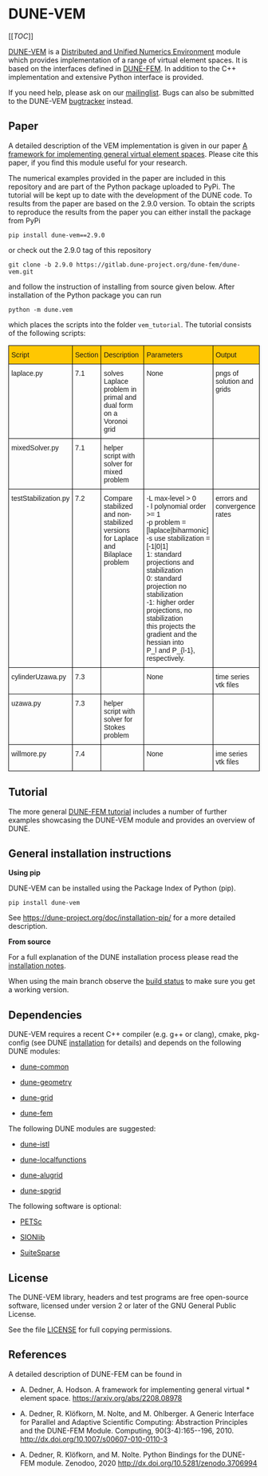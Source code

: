 DUNE-VEM
========

[[_TOC_]]

[DUNE-VEM][20] is a [Distributed and Unified Numerics Environment][1]
module which provides implementation of a range of virtual element
spaces. It is based on the interfaces defined in [DUNE-FEM][0].
In addition to the C++ implementation and extensive Python interface
is provided.

If you need help, please ask on our [mailinglist][5]. Bugs can also be submitted
to the DUNE-VEM [bugtracker][6] instead.

Paper
-----

A detailed description of the VEM implementation is given in our paper
[A framework for implementing general virtual element spaces][21].
Please cite this paper, if you find this module useful for your research.

The numerical examples provided in the paper are included in this repository
and are part of the Python package uploaded to PyPi. The tutorial will be
kept up to date with the development of the DUNE code. To results from the
paper are based on the 2.9.0 version.
To obtain the scripts to reproduce the results from the paper you can
either install the package from PyPi
```
pip install dune-vem==2.9.0
```
or check out the 2.9.0 tag of this repository
```
git clone -b 2.9.0 https://gitlab.dune-project.org/dune-fem/dune-vem.git
```
and follow the instruction of installing from source given below.
After installation of the Python package you can run
```
python -m dune.vem
```
which places the scripts into the folder ``vem_tutorial``. The tutorial
consists of the following scripts:

<style type="text/css">
.tg  {border-collapse:collapse;border-spacing:0;}
.tg td{border-color:black;border-style:solid;border-width:1px;font-family:Arial, sans-serif;font-size:14px;
  overflow:hidden;padding:10px 5px;word-break:normal;}
.tg th{border-color:black;border-style:solid;border-width:1px;font-family:Arial, sans-serif;font-size:14px;
  font-weight:normal;overflow:hidden;padding:10px 5px;word-break:normal;}
.tg .tg-jlhb{background-color:#ffc702;border-color:#000000;text-align:left;vertical-align:top}
.tg .tg-0lax{text-align:left;vertical-align:top}
</style>
<table class="tg">
<thead>
  <tr>
    <th class="tg-jlhb">Script</th>
    <th class="tg-jlhb">Section</th>
    <th class="tg-jlhb">Description</th>
    <th class="tg-jlhb">Parameters</th>
    <th class="tg-jlhb">Output</th>
  </tr>
</thead>
<tbody>
  <tr>
    <td class="tg-0lax">laplace.py</td>
    <td class="tg-0lax">7.1</td>
    <td class="tg-0lax">solves Laplace problem in <br>primal and dual form on a Voronoi grid</td>
    <td class="tg-0lax">None</td>
    <td class="tg-0lax">pngs of solution and grids</td>
  </tr>
  <tr>
    <td class="tg-0lax">mixedSolver.py</td>
    <td class="tg-0lax">7.1<br></td>
    <td class="tg-0lax">helper script with solver for mixed problem</td>
    <td class="tg-0lax"></td>
    <td class="tg-0lax"></td>
  </tr>
  <tr>
    <td class="tg-0lax">testStabilization.py</td>
    <td class="tg-0lax">7.2</td>
    <td class="tg-0lax">Compare stabilized and non-stabilized versions<br>for Laplace and Bilaplace problem<br></td>
    <td class="tg-0lax">-L max-level &gt; 0<br>- l polynomial order &gt;= 1<br>-p problem = [laplace|biharmonic]<br>-s use stabilization = [-1|0|1]<br>     1: standard projections and stabilization<br>     0: standard projection no stabilization<br>    -1: higher order projections, no stabilization<br>         this projects the gradient and the hessian into <br>         P_l and P_{l-1}, respectively.</td>
    <td class="tg-0lax">errors and convergence rates</td>
  </tr>
  <tr>
    <td class="tg-0lax">cylinderUzawa.py</td>
    <td class="tg-0lax">7.3<br></td>
    <td class="tg-0lax"></td>
    <td class="tg-0lax">None</td>
    <td class="tg-0lax">time series vtk files</td>
  </tr>
  <tr>
    <td class="tg-0lax">uzawa.py</td>
    <td class="tg-0lax">7.3<br></td>
    <td class="tg-0lax">helper script with solver for Stokes problem</td>
    <td class="tg-0lax"></td>
    <td class="tg-0lax"></td>
  </tr>
  <tr>
    <td class="tg-0lax">willmore.py</td>
    <td class="tg-0lax">7.4</td>
    <td class="tg-0lax"></td>
    <td class="tg-0lax">None</td>
    <td class="tg-0lax">ime series vtk files</td>
  </tr>
</tbody>
</table>

Tutorial
--------

The more general [DUNE-FEM tutorial][18] includes a number of further examples showcasing the DUNE-VEM module
and provides an overview of DUNE.


General installation instructions
---------------------------------

**Using pip**

DUNE-VEM can be installed using the Package Index of Python (pip).

```
pip install dune-vem
```

See https://dune-project.org/doc/installation-pip/ for a more detailed
description.

**From source**

For a full explanation of the DUNE installation process please read
the [installation notes][2].

When using the main branch observe the [build status][19]
to make sure you get a working version.

Dependencies
------------

DUNE-VEM requires a recent C++ compiler (e.g. g++ or clang),
cmake, pkg-config (see DUNE [installation][2] for details)
and depends on the following DUNE modules:

* [dune-common][10]

* [dune-geometry][11]

* [dune-grid][12]

* [dune-fem][12]

The following DUNE modules are suggested:

* [dune-istl][13]

* [dune-localfunctions][14]

* [dune-alugrid][8]

* [dune-spgrid][9]

The following software is optional:

* [PETSc][3]

* [SIONlib][16]

* [SuiteSparse][15]

License
-------

The DUNE-VEM library, headers and test programs are free open-source software,
licensed under version 2 or later of the GNU General Public License.

See the file [LICENSE][7] for full copying permissions.


References
----------

A detailed description of DUNE-FEM can be found in

* A. Dedner, A. Hodson. A framework for implementing general virtual * element space.
  https://arxiv.org/abs/2208.08978

* A. Dedner, R. Klöfkorn, M. Nolte, and M. Ohlberger. A Generic Interface for Parallel and Adaptive Scientific Computing:
  Abstraction Principles and the DUNE-FEM Module.
  Computing, 90(3-4):165--196, 2010. http://dx.doi.org/10.1007/s00607-010-0110-3

* A. Dedner, R. Klöfkorn, and M. Nolte. Python Bindings for the DUNE-FEM module.
  Zenodoo, 2020 http://dx.doi.org/10.5281/zenodo.3706994


 [0]: https://www.dune-project.org/modules/dune-fem/
 [1]: https://www.dune-project.org
 [2]: https://www.dune-project.org/doc/installation/
 [3]: http://www.mcs.anl.gov/petsc/
 [4]: http://eigen.tuxfamily.org
 [5]: http://lists.dune-project.org/mailman/listinfo/dune-fem
 [6]: http://gitlab.dune-project.org/dune-fem/dune-fem/issues
 [7]: LICENSE.md
 [8]: http://gitlab.dune-project.org/extensions/dune-alugrid
 [9]: http://gitlab.dune-project.org/extensions/dune-spgrid
 [10]: http://gitlab.dune-project.org/core/dune-common
 [11]: http://gitlab.dune-project.org/core/dune-geometry
 [12]: http://gitlab.dune-project.org/core/dune-grid
 [13]: http://gitlab.dune-project.org/core/dune-istl
 [14]: http://gitlab.dune-project.org/core/dune-localfunctions
 [15]: http://faculty.cse.tamu.edu/davis/suitesparse.html
 [16]: http://www.fz-juelich.de/jsc/sionlib
 [17]: http://icl.cs.utk.edu/papi/software/index.html
 [18]: https://dune-project.org/sphinx/content/sphinx/dune-fem/
 [19]: https://gitlab.dune-project.org/dune-fem/dune-fem/-/pipelines/
 [20]: https://www.dune-project.org/modules/dune-vem/
 [21]: https://arxiv.org/abs/2208.08978
